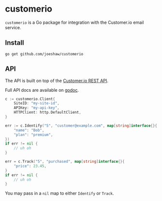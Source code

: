# customerio #

`customerio` is a Go package for integration with the Customer.io
email service.

## Install ##

`go get github.com/joeshaw/customerio`

## API ##

The API is built on top of the
[Customer.io REST API](http://customer.io/docs/api/rest.html).

Full API docs are available on
[godoc](http://godoc.org/github.com/joeshaw/customerio).

```go
c := customerio.Client{
    SiteID: "my-site-id",
    APIKey: "my-api-key",
    HTTPClient: http.DefaultClient,
}

err := c.Identify("5", "customer@example.com", map[string]interface{}{
    "name": "Bob",
    "plan": "premium",
})
if err != nil {
    // uh oh
}

err = c.Track("5", "purchased", map[string]interface{}{
    "price": 23.45,
}
if err != nil {
    // uh oh
}
```

You may pass in a `nil` map to either `Identify` or `Track`.
